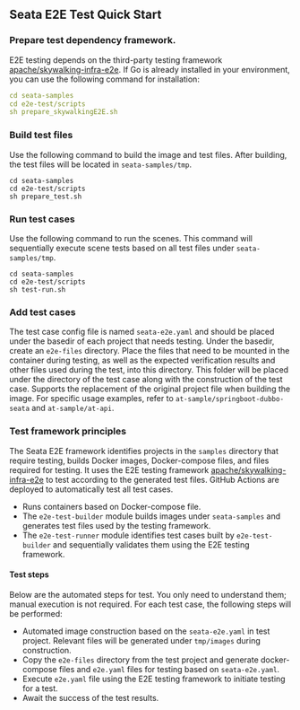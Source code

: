 <!--
    Licensed to the Apache Software Foundation (ASF) under one or more
    contributor license agreements.  See the NOTICE file distributed with
    this work for additional information regarding copyright ownership.
    The ASF licenses this file to You under the Apache License, Version 2.0
    (the "License"); you may not use this file except in compliance with
    the License.  You may obtain a copy of the License at

    http://www.apache.org/licenses/LICENSE-2.0

    Unless required by applicable law or agreed to in writing, software
    distributed under the License is distributed on an "AS IS" BASIS,
    WITHOUT WARRANTIES OR CONDITIONS OF ANY KIND, either express or implied.
    See the License for the specific language governing permissions and
    limitations under the License.
-->

## Seata E2E Test Quick Start
### Prepare test dependency framework.
E2E testing depends on the third-party testing framework [apache/skywalking-infra-e2e](https://github.com/apache/skywalking-infra-e2e). If Go is already installed in your environment, you can use the following command for installation:
```yaml
cd seata-samples
cd e2e-test/scripts
sh prepare_skywalkingE2E.sh
```
### Build test files
Use the following command to build the image and test files. After building, the test files will be located in `seata-samples/tmp`.
```
cd seata-samples
cd e2e-test/scripts
sh prepare_test.sh
```
### Run test cases
Use the following command to run the scenes. This command will sequentially execute scene tests based on all test files under `seata-samples/tmp`.
```
cd seata-samples
cd e2e-test/scripts
sh test-run.sh
```
### Add test cases
The test case config file is named `seata-e2e.yaml` and should be placed under the basedir of each project that needs testing.
Under the basedir, create an `e2e-files` directory. Place the files that need to be mounted in the container during testing,
as well as the expected verification results and other files used during the test, into this directory.
This folder will be placed under the directory of the test case along with the construction of the test case. 
Supports the replacement of the original project file when building the image.
For specific usage examples, refer to `at-sample/springboot-dubbo-seata` and `at-sample/at-api`.
### Test framework principles
The Seata E2E framework identifies projects in the `samples` directory that require testing, builds Docker images, Docker-compose files,
and files required for testing. It uses the E2E testing framework [apache/skywalking-infra-e2e](https://github.com/apache/skywalking-infra-e2e)
to test according to the generated test files. GitHub Actions are deployed to automatically test all test cases.

- Runs containers based on Docker-compose file.
- The `e2e-test-builder` module builds images under `seata-samples` and generates test files used by the testing framework.
- The `e2e-test-runner` module identifies test cases built by `e2e-test-builder` and sequentially validates them using the E2E testing framework.

#### Test steps
Below are the automated steps for test. You only need to understand them; manual execution is not required.
For each test case, the following steps will be performed:
- Automated image construction based on the `seata-e2e.yaml` in test project. Relevant files will be generated under `tmp/images` during construction.
- Copy the `e2e-files` directory from the test project and generate docker-compose files and `e2e.yaml` files for testing based on `seata-e2e.yaml`.
- Execute `e2e.yaml` file using the E2E testing framework to initiate testing for a test.
- Await the success of the test results.

